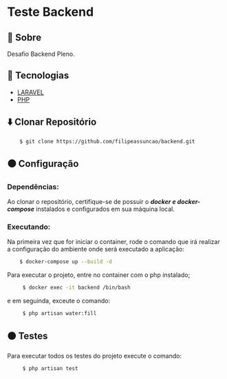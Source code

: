 # Teste Backend

## :red_circle: Sobre

Desafio Backend Pleno.

## :large_blue_circle: Tecnologias

 - [LARAVEL](https://laravel.com/)
 - [PHP](https://www.php.net/)

## :arrow_down: Clonar Repositório

```bash
    $ git clone https://github.com/filipeassuncao/backend.git
```
## :black_circle: Configuração

### Dependências:

Ao clonar o repositório, certifique-se de possuir o ***docker e docker-compose*** instalados e configurados em sua máquina local.

### Executando:

Na primeira vez que for iniciar o container, rode o comando que irá realizar a configuração do ambiente onde será executado a aplicação:


```bash
    $ docker-compose up --build -d
```

Para executar o projeto, entre no container com o php instalado;

```bash
     $ docker exec -it backend /bin/bash
```
e em seguinda, exceute o comando:

```bash
     $ php artisan water:fill
```

## :orange_circle: Testes

Para executar todos os testes do projeto execute o comando:

```bash
     $ php artisan test
```
